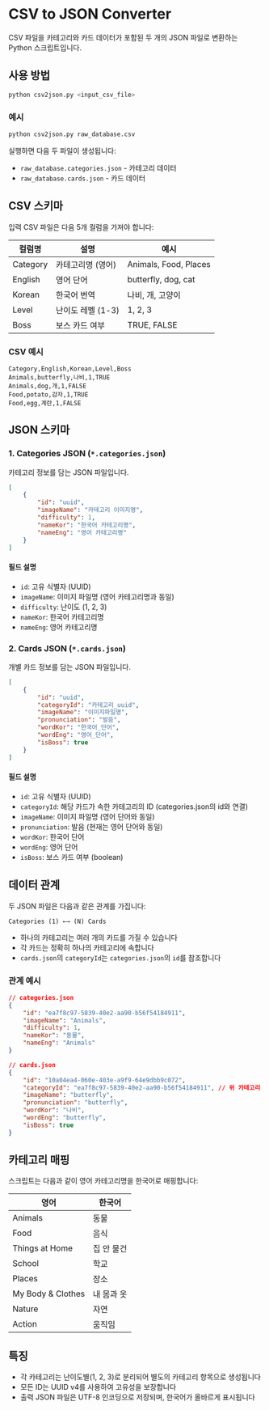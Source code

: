 # CSV to JSON Converter

CSV 파일을 카테고리와 카드 데이터가 포함된 두 개의 JSON 파일로 변환하는 Python 스크립트입니다.

## 사용 방법

```bash
python csv2json.py <input_csv_file>
```

### 예시
```bash
python csv2json.py raw_database.csv
```

실행하면 다음 두 파일이 생성됩니다:
- `raw_database.categories.json` - 카테고리 데이터
- `raw_database.cards.json` - 카드 데이터

## CSV 스키마

입력 CSV 파일은 다음 5개 컬럼을 가져야 합니다:

| 컬럼명 | 설명 | 예시 |
|--------|------|------|
| Category | 카테고리명 (영어) | Animals, Food, Places |
| English | 영어 단어 | butterfly, dog, cat |
| Korean | 한국어 번역 | 나비, 개, 고양이 |
| Level | 난이도 레벨 (1-3) | 1, 2, 3 |
| Boss | 보스 카드 여부 | TRUE, FALSE |

### CSV 예시
```csv
Category,English,Korean,Level,Boss
Animals,butterfly,나비,1,TRUE
Animals,dog,개,1,FALSE
Food,potato,감자,1,TRUE
Food,egg,계란,1,FALSE
```

## JSON 스키마

### 1. Categories JSON (`*.categories.json`)

카테고리 정보를 담는 JSON 파일입니다.

```json
[
    {
        "id": "uuid",
        "imageName": "카테고리 이미지명",
        "difficulty": 1,
        "nameKor": "한국어 카테고리명",
        "nameEng": "영어 카테고리명"
    }
]
```

#### 필드 설명
- `id`: 고유 식별자 (UUID)
- `imageName`: 이미지 파일명 (영어 카테고리명과 동일)
- `difficulty`: 난이도 (1, 2, 3)
- `nameKor`: 한국어 카테고리명
- `nameEng`: 영어 카테고리명

### 2. Cards JSON (`*.cards.json`)

개별 카드 정보를 담는 JSON 파일입니다.

```json
[
    {
        "id": "uuid",
        "categoryId": "카테고리_uuid",
        "imageName": "이미지파일명",
        "pronunciation": "발음",
        "wordKor": "한국어_단어",
        "wordEng": "영어_단어",
        "isBoss": true
    }
]
```

#### 필드 설명
- `id`: 고유 식별자 (UUID)
- `categoryId`: 해당 카드가 속한 카테고리의 ID (categories.json의 id와 연결)
- `imageName`: 이미지 파일명 (영어 단어와 동일)
- `pronunciation`: 발음 (현재는 영어 단어와 동일)
- `wordKor`: 한국어 단어
- `wordEng`: 영어 단어
- `isBoss`: 보스 카드 여부 (boolean)

## 데이터 관계

두 JSON 파일은 다음과 같은 관계를 가집니다:

```
Categories (1) ←→ (N) Cards
```

- 하나의 카테고리는 여러 개의 카드를 가질 수 있습니다
- 각 카드는 정확히 하나의 카테고리에 속합니다
- `cards.json`의 `categoryId`는 `categories.json`의 `id`를 참조합니다

### 관계 예시
```json
// categories.json
{
    "id": "ea7f8c97-5839-40e2-aa90-b56f54184911",
    "imageName": "Animals",
    "difficulty": 1,
    "nameKor": "동물",
    "nameEng": "Animals"
}

// cards.json
{
    "id": "10a04ea4-060e-403e-a9f9-64e9dbb9c072",
    "categoryId": "ea7f8c97-5839-40e2-aa90-b56f54184911", // 위 카테고리 참조
    "imageName": "butterfly",
    "pronunciation": "butterfly",
    "wordKor": "나비",
    "wordEng": "butterfly",
    "isBoss": true
}
```

## 카테고리 매핑

스크립트는 다음과 같이 영어 카테고리명을 한국어로 매핑합니다:

| 영어 | 한국어 |
|------|--------|
| Animals | 동물 |
| Food | 음식 |
| Things at Home | 집 안 물건 |
| School | 학교 |
| Places | 장소 |
| My Body & Clothes | 내 몸과 옷 |
| Nature | 자연 |
| Action | 움직임 |

## 특징

- 각 카테고리는 난이도별(1, 2, 3)로 분리되어 별도의 카테고리 항목으로 생성됩니다
- 모든 ID는 UUID v4를 사용하여 고유성을 보장합니다
- 출력 JSON 파일은 UTF-8 인코딩으로 저장되며, 한국어가 올바르게 표시됩니다
